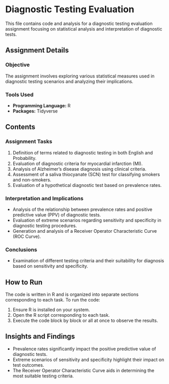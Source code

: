 # Diagnostic Testing Evaluation

This file contains code and analysis for a diagnostic testing evaluation assignment focusing on statistical analysis and interpretation of diagnostic tests.

## Assignment Details

### Objective
The assignment involves exploring various statistical measures used in diagnostic testing scenarios and analyzing their implications.

### Tools Used
- **Programming Language:** R
- **Packages:** Tidyverse

## Contents

### Assignment Tasks
1. Definition of terms related to diagnostic testing in both English and Probability.
2. Evaluation of diagnostic criteria for myocardial infarction (MI).
3. Analysis of Alzheimer’s disease diagnosis using clinical criteria.
4. Assessment of a saliva thiocyanate (SCN) test for classifying smokers and non-smokers.
5. Evaluation of a hypothetical diagnostic test based on prevalence rates.

### Interpretation and Implications
- Analysis of the relationship between prevalence rates and positive predictive value (PPV) of diagnostic tests.
- Evaluation of extreme scenarios regarding sensitivity and specificity in diagnostic testing procedures.
- Generation and analysis of a Receiver Operator Characteristic Curve (ROC Curve).

### Conclusions
- Examination of different testing criteria and their suitability for diagnosis based on sensitivity and specificity.

## How to Run
The code is written in R and is organized into separate sections corresponding to each task. To run the code:

1. Ensure R is installed on your system.
2. Open the R script corresponding to each task.
3. Execute the code block by block or all at once to observe the results.

## Insights and Findings
- Prevalence rates significantly impact the positive predictive value of diagnostic tests.
- Extreme scenarios of sensitivity and specificity highlight their impact on test outcomes.
- The Receiver Operator Characteristic Curve aids in determining the most suitable testing criteria.

